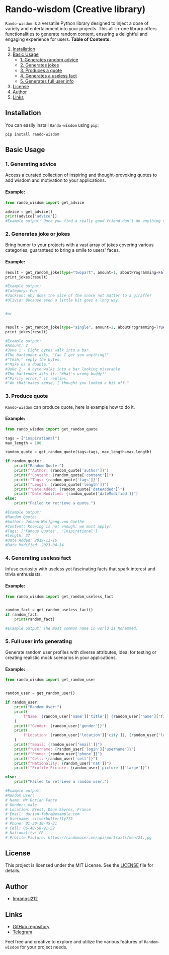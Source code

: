 # Rando-wisdom (Creative library)

`Rando-wisdom` is a versatile Python library designed to inject a dose of variety and entertainment into your projects. This all-in-one library offers functionalities to generate random content, ensuring a delightful and engaging experience for users.
**Table of Contents:**

1. [Installation](#installation)
2. [Basic Usage](#basic-usage)
   - [1. Generates random advice](#1-generating-advice)
   - [2. Generates jokes](#2-generates-joke-or-jokes)
   - [3. Produces a quote](#3-produce-quote)
   - [4. Generates a useless fact](#4-generating-useless-fact)
   - [5. Generates full user info](#5-full-user-info-generating)
3. [License](#license)
4. [Author](#author)
5. [Links](#links)

## Installation

You can easily install `Rando-wisdom` using `pip`:

```shell
pip install rando-wisdom
```

## Basic Usage

### 1. Generating advice

Access a curated collection of inspiring and thought-provoking quotes to add wisdom and motivation to your applications.


#### Example:

```python
from rando_wisdom import get_advice

advice = get_advice()
print(advice['advice'])
#Example output: Once you find a really good friend don't do anything that could mess up your friendship.
```

### 2. Generates joke or jokes

Bring humor to your projects with a vast array of jokes covering various categories, guaranteed to bring a smile to users' faces.

#### Example:

```python
result = get_random_joke(type="twopart", amount=1, aboutProgramming=False)
print_jokes(result)

#Example output:
#Category: Pun
#Jackson: Why does the size of the snack not matter to a giraffe?
#Olivia: Because even a little bit goes a long way.


#or


result = get_random_joke(type="single", amount=2, aboutProgramming=True)
print_jokes(result)

#Example output:
#Amount: 2
#Joke 1 - Eight bytes walk into a bar.
#The bartender asks, "Can I get you anything?"
#"Yeah," reply the bytes.
#"Make us a double."
#Joke 2 - A byte walks into a bar looking miserable.
#The bartender asks it: "What's wrong buddy?"
#"Parity error." it replies. 
#"Ah that makes sense, I thought you looked a bit off."

```

### 3. Produce quote

`Rando-wisdom` can produce quote, here is example how to do it.

#### Example:

```python
from rando_wisdom import get_random_quote

tags = ["inspirational"]
max_length = 100

random_quote = get_random_quote(tags=tags, max_length=max_length)

if random_quote:
    print("Random Quote:")
    print(f"Author: {random_quote['author']}")
    print(f"Content: {random_quote['content']}")
    print(f"Tags: {random_quote['tags']}")
    print(f"Length: {random_quote['length']}")
    print(f"Date Added: {random_quote['dateAdded']}")
    print(f"Date Modified: {random_quote['dateModified']}")
else:
    print("Failed to retrieve a quote.")

#Example output:
#Random Quote:
#Author: Johann Wolfgang von Goethe
#Content: Knowing is not enough; we must apply!
#Tags: ['Famous Quotes', 'Inspirational']
#Length: 37
#Date Added: 2019-11-16
#Date Modified: 2023-04-14
```

### 4. Generating useless fact

Infuse curiosity with useless yet fascinating facts that spark interest and trivia enthusiasts.

#### Example:

```python
from rando_wisdom import get_random_useless_fact


random_fact = get_random_useless_fact()
if random_fact:
    print(random_fact)

#Example output: The most common name in world is Mohammed.
```

### 5. Full user info generating

Generate random user profiles with diverse attributes, ideal for testing or creating realistic mock scenarios in your applications.

#### Example:

```python
from rando_wisdom import get_random_user


random_user = get_random_user()

if random_user:
    print("Random User:")
    print(
        f"Name: {random_user['name']['title']} {random_user['name']['first']} {random_user['name']['last']}"
    )
    print(f"Gender: {random_user['gender']}")
    print(
        f"Location: {random_user['location']['city']}, {random_user['location']['state']}, {random_user['location']['country']}"
    )
    print(f"Email: {random_user['email']}")
    print(f"Username: {random_user['login']['username']}")
    print(f"Phone: {random_user['phone']}")
    print(f"Cell: {random_user['cell']}")
    print(f"Nationality: {random_user['nat']}")
    print(f"Profile Picture: {random_user['picture']['large']}")

else:
    print("Failed to retrieve a random user.")

#Example output:
#Random User:
# Name: Mr Dorian Fabre
# Gender: male
# Location: Brest, Deux-Sèvres, France
# Email: dorian.fabre@example.com
# Username: silverbutterfly775
# Phone: 01-30-10-45-31
# Cell: 06-48-58-91-52
# Nationality: FR
# Profile Picture: https://randomuser.me/api/portraits/men/21.jpg

```


## License

This project is licensed under the MIT License. See the [LICENSE](LICENSE) file for details.

## Author

- [Imranqsl212](https://github.com/Imranqsl212)

## Links

- [GitHub repository](https://github.com/Imranqsl212/rando_wisdom)
- [Telegram](https://t.me/wh0s1mran)

Feel free and creative to explore and utilize the various features of `Random-wisdom` for your project needs.